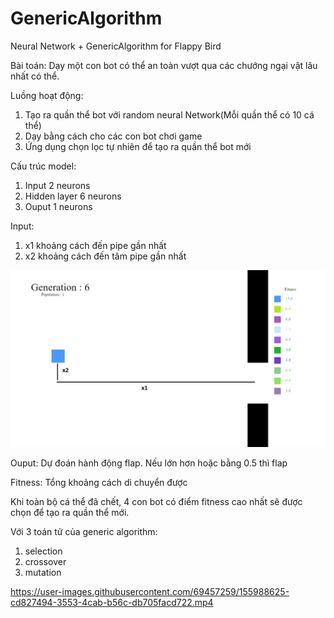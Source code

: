 # GenericAlgorithm
Neural Network + GenericAlgorithm for Flappy Bird


Bài toán:
Dạy một con bot có thể an toàn vượt qua các chướng ngại vật lâu nhất có thể.


Luồng hoạt động:
1. Tạo ra quần thể bot với random neural Network(Mỗi quần thể có 10 cá thể)
2. Dạy bằng cách cho các con bot chơi game
3. Ứng dụng chọn lọc tự nhiên để tạo ra quần thể bot mới


Cấu trúc model:
1. Input 2 neurons
2. Hidden layer 6 neurons
3. Ouput 1 neurons


Input:
1. x1 khoảng cách đến pipe gần nhất
2. x2 khoảng cách đến tâm pipe gần nhất


![alt](https://github.com/duydung271/GenericAlgorithm/blob/main/demo/demo1.png)


Ouput: Dự đoán hành động flap. Nếu lớn hơn hoặc bằng 0.5 thì flap


Fitness: Tổng khoảng cách di chuyển được


Khi toàn bộ cá thể đã chết, 4 con bot có điểm fitness cao nhất sẽ được chọn để tạo ra quần thể mới.


Với 3 toán tử của generic algorithm:
1. selection
2. crossover
3. mutation

https://user-images.githubusercontent.com/69457259/155988625-cd827494-3553-4cab-b56c-db705facd722.mp4


